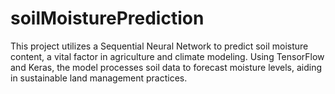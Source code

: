 # soilMoisturePrediction
This project utilizes a Sequential Neural Network to predict soil moisture content, a vital factor in agriculture and climate modeling. Using TensorFlow and Keras, the model processes soil data to forecast moisture levels, aiding in sustainable land management practices.
